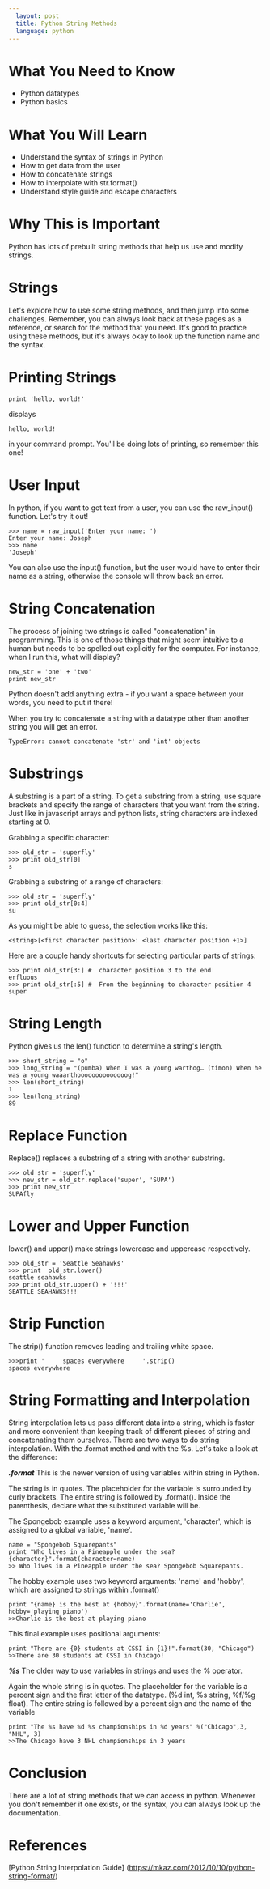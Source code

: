 ```yaml
---
  layout: post
  title: Python String Methods
  language: python
---
```

# What You Need to Know
+ Python datatypes
+ Python basics

# What You Will Learn
+ Understand the syntax of strings in Python
+ How to get data from the user
+ How to concatenate strings
+ How to interpolate with str.format()
+ Understand style guide and escape characters

# Why This is Important
Python has lots of prebuilt string methods that help us use and modify strings.

# Strings
Let's explore how to use some string methods, and then jump into some challenges. Remember, you can always look back at these pages as a reference, or search for the method that you need. It's good to practice using these methods, but it's always okay to look up the function name and the syntax.

# Printing Strings
```
print 'hello, world!'
```
displays
```
hello, world!
```
in your command prompt. You'll be doing lots of printing, so remember this one!

# User Input
In python, if you want to get text from a user, you can use the raw_input() function. Let's try it out!
```
>>> name = raw_input('Enter your name: ')
Enter your name: Joseph
>>> name
'Joseph'
```

You can also use the input() function, but the user would have to enter their name as a string, otherwise the console will throw back an error.

# String Concatenation
The process of joining two strings is called "concatenation" in programming. This is one of those things that might seem intuitive to a human but needs to be spelled out explicitly for the computer. For instance, when I run this, what will display?
```
new_str = 'one' + 'two'
print new_str
```
Python doesn't add anything extra - if you want a space between your words, you need to put it there!

When you try to concatenate a string with a datatype other than another string you will get an error.
```
TypeError: cannot concatenate 'str' and 'int' objects
```


# Substrings
A substring is a part of a string.  To get a substring from a string, use square brackets and specify the range of characters that you want from the string. Just like in javascript arrays and python lists, string characters are indexed starting at 0.

Grabbing a specific character:
```
>>> old_str = 'superfly'
>>> print old_str[0]
s
```

Grabbing a substring of a range of characters:
```
>>> old_str = 'superfly'
>>> print old_str[0:4]
su
```
As you might be able to guess, the selection works like this:
```
<string>[<first character position>: <last character position +1>]
```
Here are a couple handy shortcuts for selecting particular parts of strings:
```
>>> print old_str[3:] #  character position 3 to the end
erfluous
>>> print old_str[:5] #  From the beginning to character position 4
super
```
# String Length

Python gives us the len() function to determine a string's length.
```
>>> short_string = "o"
>>> long_string = "(pumba) When I was a young warthog… (timon) When he was a young waaarthoooooooooooooog!"
>>> len(short_string)
1
>>> len(long_string)
89
```

# Replace Function
Replace() replaces a substring of a string with another substring.
```
>>> old_str = 'superfly'
>>> new_str = old_str.replace('super', 'SUPA')
>>> print new_str
SUPAfly
```
#  Lower and Upper Function

lower() and upper() make strings lowercase and uppercase respectively.
```
>>> old_str = 'Seattle Seahawks'
>>> print  old_str.lower()
seattle seahawks
>>> print old_str.upper() + '!!!'
SEATTLE SEAHAWKS!!!
```

# Strip Function
The strip() function removes leading and trailing white space.
```
>>>print '     spaces everywhere     '.strip()
spaces everywhere
```

# String Formatting and Interpolation
String interpolation lets us pass different data into a string, which is faster and more convenient than keeping track of different pieces of string and concatenating them ourselves. There are two ways to do string interpolation. With the .format method and with the %s. Let's take a look at the difference:


***.format***
This is the newer version of using variables within string in Python.

The string is in quotes. The placeholder for the variable is surrounded by curly brackets.  The entire string is followed by .format(). Inside the parenthesis, declare what the substituted variable will be.

The Spongebob example uses a keyword argument, 'character', which is assigned to a global variable, 'name'.
```
name = "Spongebob Squarepants"
print "Who lives in a Pineapple under the sea? {character}".format(character=name)
>> Who lives in a Pineapple under the sea? Spongebob Squarepants.
```
The hobby example uses two keyword arguments: 'name' and 'hobby', which are assigned to strings within .format()
```
print "{name} is the best at {hobby}".format(name='Charlie', hobby='playing piano')
>>Charlie is the best at playing piano
```

This final example uses positional arguments:
```
print "There are {0} students at CSSI in {1}!".format(30, "Chicago")
>>There are 30 students at CSSI in Chicago!
```
***%s***
The older way to use variables in strings and uses the % operator.

Again the whole string is in quotes. The placeholder for the variable is a percent sign and the first letter of the datatype. (%d int, %s string, %f/%g float). The entire string is followed by a percent sign and the name of the variable

```
print "The %s have %d %s championships in %d years" %("Chicago",3, "NHL", 3)
>>The Chicago have 3 NHL championships in 3 years
```

#  Conclusion
There are a lot of string methods that we can access in python. Whenever you don't remember if one exists, or the syntax, you can always look up the documentation.

#  References
[Python String Interpolation Guide] (https://mkaz.com/2012/10/10/python-string-format/)

